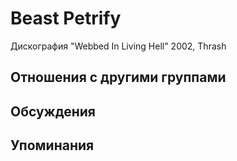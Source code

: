 # Beast Petrify

Дискография
"Webbed In Living Hell" 2002, Thrash

## Отношения с другими группами


## Обсуждения


## Упоминания

